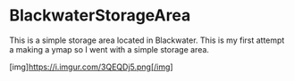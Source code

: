 # BlackwaterStorageArea
This is a simple storage area located in Blackwater. This is my first attempt a making a ymap so I went with a simple storage area.

[img]https://i.imgur.com/3QEQDj5.png[/img]
